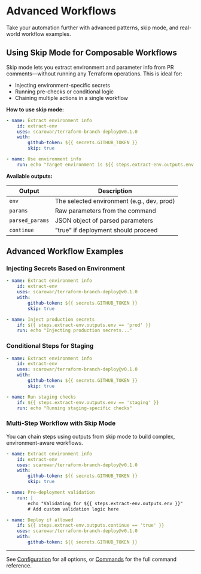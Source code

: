 # Advanced Workflows

Take your automation further with advanced patterns, skip mode, and real-world workflow examples.

## Using Skip Mode for Composable Workflows

Skip mode lets you extract environment and parameter info from PR comments—without running any Terraform operations. This is ideal for:

- Injecting environment-specific secrets
- Running pre-checks or conditional logic
- Chaining multiple actions in a single workflow

**How to use skip mode:**

```yaml title="Workflow step: Extract environment info only"
- name: Extract environment info
	id: extract-env
	uses: scarowar/terraform-branch-deploy@v0.1.0
	with:
		github-token: ${{ secrets.GITHUB_TOKEN }}
		skip: true

- name: Use environment info
	run: echo "Target environment is ${{ steps.extract-env.outputs.env }}"
```

**Available outputs:**

| Output           | Description                                 |
|------------------|---------------------------------------------|
| `env`            | The selected environment (e.g., dev, prod)  |
| `params`         | Raw parameters from the command             |
| `parsed_params`  | JSON object of parsed parameters            |
| `continue`       | "true" if deployment should proceed         |

## Advanced Workflow Examples

### Injecting Secrets Based on Environment

```yaml title="Inject secrets for production"
- name: Extract environment info
	id: extract-env
	uses: scarowar/terraform-branch-deploy@v0.1.0
	with:
		github-token: ${{ secrets.GITHUB_TOKEN }}
		skip: true

- name: Inject production secrets
	if: ${{ steps.extract-env.outputs.env == 'prod' }}
	run: echo "Injecting production secrets..."
```

### Conditional Steps for Staging

```yaml title="Run staging-specific checks"
- name: Extract environment info
	id: extract-env
	uses: scarowar/terraform-branch-deploy@v0.1.0
	with:
		github-token: ${{ secrets.GITHUB_TOKEN }}
		skip: true

- name: Run staging checks
	if: ${{ steps.extract-env.outputs.env == 'staging' }}
	run: echo "Running staging-specific checks"
```

### Multi-Step Workflow with Skip Mode

You can chain steps using outputs from skip mode to build complex, environment-aware workflows.

```yaml title="Composable multi-step workflow"
- name: Extract environment info
	id: extract-env
	uses: scarowar/terraform-branch-deploy@v0.1.0
	with:
		github-token: ${{ secrets.GITHUB_TOKEN }}
		skip: true

- name: Pre-deployment validation
	run: |
		echo "Validating for ${{ steps.extract-env.outputs.env }}"
		# Add custom validation logic here

- name: Deploy if allowed
	if: ${{ steps.extract-env.outputs.continue == 'true' }}
	uses: scarowar/terraform-branch-deploy@v0.1.0
	with:
		github-token: ${{ secrets.GITHUB_TOKEN }}
```

---

See [Configuration](configuration.md) for all options, or [Commands](commands.md) for the full command reference.
